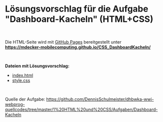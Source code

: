 # Lösungsvorschlag für die Aufgabe "Dashboard-Kacheln" (HTML+CSS) #

<br>

Die HTML-Seite wird mit [GitHub Pages](https://pages.github.com/) bereitgestellt unter **https://mdecker-mobilecomputing.github.io/CSS_DashboardKacheln/**

<br>

**Dateien mit Lösungsvorschlag:**

* [index.html](docs/index.html)
* [style.css](docs/style.css)

<br>

Quelle der Aufgabe: https://github.com/DennisSchulmeister/dhbwka-wwi-webprog-quellcodes/tree/master/1%20HTML%20und%20CSS/Aufgaben/Dashboard-Kacheln

<br>
